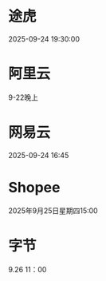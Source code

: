 # 途虎
2025-09-24 19:30:00

# 阿里云
9-22晚上

# 网易云
2025-09-24 16:45

# Shopee
2025年9月25日星期四15:00

# 字节
9.26 11：00
<!--stackedit_data:
eyJoaXN0b3J5IjpbMzgyODQwNDY4LDExOTk3NzE0NTMsLTg3OT
E1MjYzNSwxODIwMjY1NDc2XX0=
-->